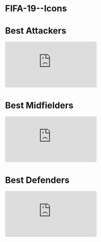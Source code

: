 # FIFA-19--Icons

# Best Attackers

![](https://github.com/AnandBallure/FIFA-19--Icons/blob/main/best-attackers.pdf)


# Best Midfielders

![](https://github.com/AnandBallure/FIFA-19--Icons/blob/main/best-midfielders.pdf)

# Best Defenders

![](https://github.com/AnandBallure/FIFA-19--Icons/blob/main/best-defenders.pdf)
